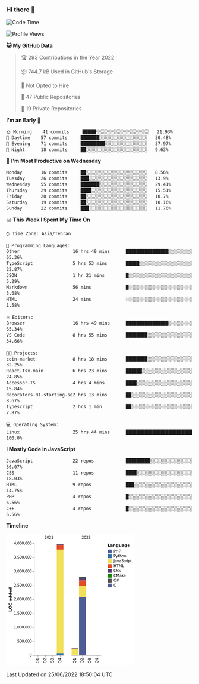 ### Hi there 👋

<!--
**Mohammad-HGH/MOHAMMAD-HGH** is a ✨ _special_ ✨ repository because its `README.md` (this file) appears on your GitHub profile.

Here are some ideas to get you started:

- 🔭 I’m currently working on ...
- 🌱 I’m currently learning ...
- 👯 I’m looking to collaborate on ...
- 🤔 I’m looking for help with ...
- 💬 Ask me about ...
- 📫 How to reach me: ...
- 😄 Pronouns: ...
- ⚡ Fun fact: ...
-->

<!--START_SECTION:waka-->
![Code Time](http://img.shields.io/badge/Code%20Time-0%20secs-blue)

![Profile Views](http://img.shields.io/badge/Profile%20Views-18-blue)

**🐱 My GitHub Data** 

> 🏆 293 Contributions in the Year 2022
 > 
> 📦 744.7 kB Used in GitHub's Storage 
 > 
> 🚫 Not Opted to Hire
 > 
> 📜 47 Public Repositories 
 > 
> 🔑 19 Private Repositories  
 > 
**I'm an Early 🐤** 

```text
🌞 Morning    41 commits     █████░░░░░░░░░░░░░░░░░░░░   21.93% 
🌆 Daytime    57 commits     ███████░░░░░░░░░░░░░░░░░░   30.48% 
🌃 Evening    71 commits     █████████░░░░░░░░░░░░░░░░   37.97% 
🌙 Night      18 commits     ██░░░░░░░░░░░░░░░░░░░░░░░   9.63%

```
📅 **I'm Most Productive on Wednesday** 

```text
Monday       16 commits     ██░░░░░░░░░░░░░░░░░░░░░░░   8.56% 
Tuesday      26 commits     ███░░░░░░░░░░░░░░░░░░░░░░   13.9% 
Wednesday    55 commits     ███████░░░░░░░░░░░░░░░░░░   29.41% 
Thursday     29 commits     ████░░░░░░░░░░░░░░░░░░░░░   15.51% 
Friday       20 commits     ██░░░░░░░░░░░░░░░░░░░░░░░   10.7% 
Saturday     19 commits     ██░░░░░░░░░░░░░░░░░░░░░░░   10.16% 
Sunday       22 commits     ███░░░░░░░░░░░░░░░░░░░░░░   11.76%

```


📊 **This Week I Spent My Time On** 

```text
⌚︎ Time Zone: Asia/Tehran

💬 Programming Languages: 
Other                    16 hrs 49 mins      ████████████████░░░░░░░░░   65.36% 
TypeScript               5 hrs 53 mins       █████░░░░░░░░░░░░░░░░░░░░   22.87% 
JSON                     1 hr 21 mins        █░░░░░░░░░░░░░░░░░░░░░░░░   5.29% 
Markdown                 56 mins             █░░░░░░░░░░░░░░░░░░░░░░░░   3.68% 
HTML                     24 mins             ░░░░░░░░░░░░░░░░░░░░░░░░░   1.58%

🔥 Editors: 
Browser                  16 hrs 49 mins      ████████████████░░░░░░░░░   65.34% 
VS Code                  8 hrs 55 mins       ████████░░░░░░░░░░░░░░░░░   34.66%

🐱‍💻 Projects: 
coin-market              8 hrs 18 mins       ████████░░░░░░░░░░░░░░░░░   32.25% 
React-Tsx-main           6 hrs 23 mins       ██████░░░░░░░░░░░░░░░░░░░   24.85% 
Accessor-TS              4 hrs 4 mins        ████░░░░░░░░░░░░░░░░░░░░░   15.84% 
decorators-01-starting-se2 hrs 13 mins       ██░░░░░░░░░░░░░░░░░░░░░░░   8.67% 
typescript               2 hrs 1 min         ██░░░░░░░░░░░░░░░░░░░░░░░   7.87%

💻 Operating System: 
Linux                    25 hrs 44 mins      █████████████████████████   100.0%

```

**I Mostly Code in JavaScript** 

```text
JavaScript               22 repos            █████████░░░░░░░░░░░░░░░░   36.07% 
CSS                      11 repos            ████░░░░░░░░░░░░░░░░░░░░░   18.03% 
HTML                     9 repos             ███░░░░░░░░░░░░░░░░░░░░░░   14.75% 
PHP                      4 repos             █░░░░░░░░░░░░░░░░░░░░░░░░   6.56% 
C++                      4 repos             █░░░░░░░░░░░░░░░░░░░░░░░░   6.56%

```


**Timeline**

![Chart not found](https://raw.githubusercontent.com/Mohammad-HGH/Mohammad-HGH/main/charts/bar_graph.png) 


 Last Updated on 25/06/2022 18:50:04 UTC
<!--END_SECTION:waka-->
